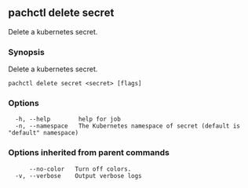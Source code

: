 ## pachctl delete secret

Delete a kubernetes secret.

### Synopsis

Delete a kubernetes secret.

```
pachctl delete secret <secret> [flags]
```

### Options

```
  -h, --help        help for job
  -n, --namespace   The Kubernetes namespace of secret (default is "default" namespace)
```

### Options inherited from parent commands

```
      --no-color   Turn off colors.
  -v, --verbose    Output verbose logs